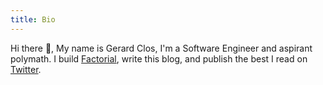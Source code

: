 ```yaml
---
title: Bio
---
```


Hi there 👋, My name is Gerard Clos, I'm a Software Engineer and aspirant
polymath. I build [Factorial](https://factorialhr.com), write this blog, and
publish the best I read on [Twitter](https://twitter.com/geclos).
